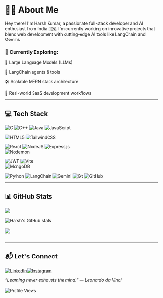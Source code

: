 # 👨‍💻 About Me
Hey there! I'm Harsh Kumar, a passionate full-stack developer and AI enthusiast from India 🇮🇳. I'm currently working on innovative projects that blend web development with cutting-edge AI tools like LangChain and Gemini.

### 💭 Currently Exploring:
🤖 Large Language Models (LLMs)

🧩 LangChain agents & tools

🛠️ Scalable MERN stack architecture

💼 Real-world SaaS development workflows

---

## 💻 Tech Stack

![C](https://img.shields.io/badge/c-%2300599C.svg?style=for-the-badge&logo=c&logoColor=white) 
![C++](https://img.shields.io/badge/c++-%2300599C.svg?style=for-the-badge&logo=c%2B%2B&logoColor=white) 
![Java](https://img.shields.io/badge/java-%23ED8B00.svg?style=for-the-badge&logo=openjdk&logoColor=white) 
![JavaScript](https://img.shields.io/badge/javascript-%23323330.svg?style=for-the-badge&logo=javascript&logoColor=%23F7DF1E) 

![HTML5](https://img.shields.io/badge/html5-%23E34F26.svg?style=for-the-badge&logo=html5&logoColor=white) 
![TailwindCSS](https://img.shields.io/badge/tailwindcss-%2338B2AC.svg?style=for-the-badge&logo=tailwind-css&logoColor=white) 

![React](https://img.shields.io/badge/-React-61DAFB?logo=react&logoColor=white&style=for-the-badge) 
![NodeJS](https://img.shields.io/badge/node.js-6DA55F?style=for-the-badge&logo=node.js&logoColor=white) 
![Express.js](https://img.shields.io/badge/express.js-%23404d59.svg?style=for-the-badge&logo=express&logoColor=%2361DAFB)  
![Nodemon](https://img.shields.io/badge/NODEMON-%23323330.svg?style=for-the-badge&logo=nodemon&logoColor=%BBDEAD) 

![JWT](https://img.shields.io/badge/JWT-black?style=for-the-badge&logo=JSON%20web%20tokens) 
![Vite](https://img.shields.io/badge/-Vite-646CFF?logo=vite&logoColor=white&style=for-the-badge)  
![MongoDB](https://img.shields.io/badge/-MongoDB-47A248?logo=mongodb&logoColor=white&style=for-the-badge)  

![Python](https://img.shields.io/badge/python-3670A0?style=for-the-badge&logo=python&logoColor=ffdd54)
![LangChain](https://img.shields.io/badge/-LangChain-000000?logo=langchain&logoColor=white&style=for-the-badge)
![Gemini](https://img.shields.io/badge/-Gemini-4285F4?logo=google&logoColor=white&style=for-the-badge)
![Git](https://img.shields.io/badge/git-%23F05033.svg?style=for-the-badge&logo=git&logoColor=white) 
![GitHub](https://img.shields.io/badge/github-%23121011.svg?style=for-the-badge&logo=github&logoColor=white)


---

## 📊 GitHub Stats

![](https://github-readme-stats.vercel.app/api/top-langs/?username=Harsh-1711&theme=dark&hide_border=false&include_all_commits=true&count_private=false&layout=compact)<br/><br/>
![Harsh's GitHub stats](https://github-readme-stats.vercel.app/api?username=Harsh-1711&show_icons=true&theme=radical)<br/><br/>
![](https://github-readme-streak-stats.herokuapp.com/?user=Harsh-1711&theme=dark&hide_border=false)<br/><br/>

---

## 📬 Let's Connect

[![LinkedIn](https://img.shields.io/badge/LinkedIn-%230077B5.svg?logo=linkedin&logoColor=white)](https://www.linkedin.com/in/harshh-dev/)[![Instagram](https://img.shields.io/badge/Instagram-%23E4405F.svg?logo=Instagram&logoColor=white)](https://www.instagram.com/matrii.xo)




*“Learning never exhausts the mind.” — Leonardo da Vinci*</br></br>
![Profile Views](https://komarev.com/ghpvc/?username=Harsh-1711&color=blue)
